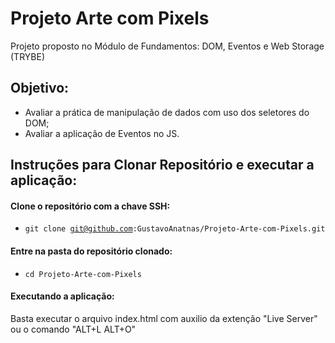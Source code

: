 # Projeto Arte com Pixels
Projeto proposto no Módulo de Fundamentos: DOM, Eventos e Web Storage (TRYBE)

## Objetivo:
- Avaliar a prática de manipulação de dados com uso dos seletores do DOM;
- Avaliar a aplicação de Eventos no JS.

## Instruções para Clonar Repositório e executar a aplicação: 
#### Clone o repositório com a chave SSH:
- <code>git clone git@github.com:GustavoAnatnas/Projeto-Arte-com-Pixels.git</code>

#### Entre na pasta do repositório clonado:
- <code>cd Projeto-Arte-com-Pixels</code>

#### Executando a aplicação:
Basta executar o arquivo index.html com auxilio da extenção "Live Server" ou o comando "ALT+L ALT+O" 


